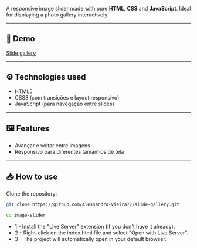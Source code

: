 A responsive image slider made with pure **HTML**, **CSS** and **JavaScript**. Ideal for displaying a photo gallery interactively.

---

## 🚀 Demo

<!-- Substitua com um GIF ou link para a demo -->

[Slide gallery](https://slide-gallery.vercel.app/)

---

## ⚙️ Technologies used

- HTML5
- CSS3 (com transições e layout responsivo)
- JavaScript (para navegação entre slides)

---

## 🖼️ Features

- Avançar e voltar entre imagens
- Responsivo para diferentes tamanhos de tela

---

## 📥 How to use

Clone the repository:

```bash
git clone https://github.com/Alessandro-Vieira77/slide-gallery.git

cd image-slider

```

- 1 - Install the "Live Server" extension (if you don't have it already).
- 2 - Right-click on the index.html file and select "Open with Live Server".
- 3 - The project will automatically open in your default browser.
